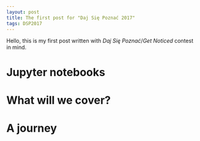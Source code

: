 ```yaml
---
layout: post
title: The first post for "Daj Się Poznać 2017"
tags: DSP2017
---
```


Hello, this is my first post written with *Daj Się Poznać*/*Get Noticed* contest in mind.

# Jupyter notebooks

# What will we cover?

# A journey


